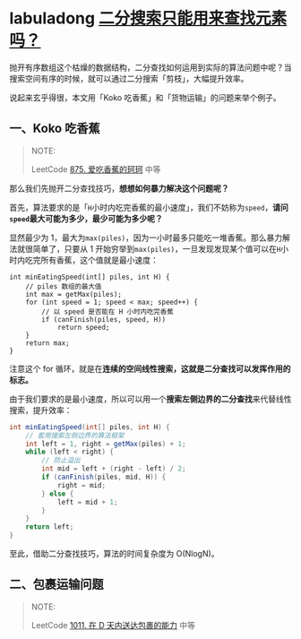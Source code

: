 # labuladong [二分搜索只能用来查找元素吗？](https://mp.weixin.qq.com/s/QC24hyg0ZgjR7-LgnEzMYg) 

抛开有序数组这个枯燥的数据结构，二分查找如何运用到实际的算法问题中呢？当搜索空间有序的时候，就可以通过二分搜索「剪枝」，大幅提升效率。

说起来玄乎得很，本文用「Koko 吃香蕉」和「货物运输」的问题来举个例子。

## 一、Koko 吃香蕉

> NOTE: 
>
> LeetCode [875. 爱吃香蕉的珂珂](https://leetcode-cn.com/problems/koko-eating-bananas/) 中等

那么我们先抛开二分查找技巧，**想想如何暴力解决这个问题呢？**

首先，算法要求的是「`H`小时内吃完香蕉的最小速度」，我们不妨称为`speed`，**请问`speed`最大可能为多少，最少可能为多少呢？**

显然最少为 1，最大为`max(piles)`，因为一小时最多只能吃一堆香蕉。那么暴力解法就很简单了，只要从 1 开始穷举到`max(piles)`，一旦发现发现某个值可以在`H`小时内吃完所有香蕉，这个值就是最小速度：

```
int minEatingSpeed(int[] piles, int H) {
    // piles 数组的最大值
    int max = getMax(piles);
    for (int speed = 1; speed < max; speed++) {
        // 以 speed 是否能在 H 小时内吃完香蕉
        if (canFinish(piles, speed, H))
            return speed;
    }
    return max;
}
```

注意这个 for 循环，就是在**连续的空间线性搜索，这就是二分查找可以发挥作用的标志。**

由于我们要求的是最小速度，所以可以用一个**搜索左侧边界的二分查找**来代替线性搜索，提升效率：

```java
int minEatingSpeed(int[] piles, int H) {
    // 套用搜索左侧边界的算法框架
    int left = 1, right = getMax(piles) + 1;
    while (left < right) {
        // 防止溢出
        int mid = left + (right - left) / 2;
        if (canFinish(piles, mid, H)) {
            right = mid;
        } else {
            left = mid + 1;
        }
    }
    return left;
}
```



至此，借助二分查找技巧，算法的时间复杂度为 O(NlogN)。

## 二、包裹运输问题

> NOTE: 
>
> LeetCode [1011. 在 D 天内送达包裹的能力](https://leetcode-cn.com/problems/capacity-to-ship-packages-within-d-days/) 中等

